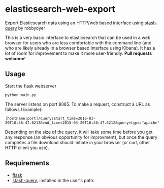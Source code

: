 # elasticsearch-web-export
Export Elasticsearch data using an HTTP/web based interface using 
[stash-query](https://github.com/robbydyer/stash-query) by robbydyer

This is a very basic interface to elasticsearch that can be used in a web browser for users who are less 
comfortable with the command line (and who are likely already in a browser based interface using Kibana). 
It has a lot of room for improvement to make it more user-friendly. **Pull requests welcome!**

## Usage
Start the flask webserver 
```
python main.py
```

The server listens on port 8085. To make a request, construct a URL as follows (Example):

```
[hostname:port]/query?start_time=2015-03-20T10:36:47.621Z&end_time=2015-03-20T10:40:47.621Z&query=type:"apache"
```
Depending on the size of the query, it will take some time before you get any response (an obvious opportunity for improvment), but once the query completes a file download should initiate in your browser (or curl, other HTTP client you use).   

## Requirements 
- [flask](http://flask.pocoo.org/)
- [stash-query](https://github.com/robbydyer/stash-query), installed in the user's path: 
